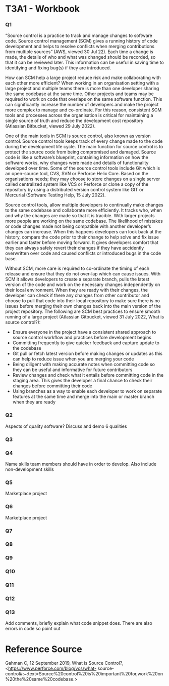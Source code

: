 # T3A1 - Workbook

### Q1 
“Source control is a practice to track and manage changes to software code.   Source control management (SCM) gives a running history of code development and helps to resolve conflicts when merging contributions from multiple sources” (AWS, viewed 30 Jul 22).  Each time a change is made, the details of who and what was changed should be recorded, so that it can be reviewed later.  This information can be useful in saving time to identifying and fixing bug(s) if they are introduced.  

How can SCM help a large project reduce risk and make collaborating with each other more efficient?  When working in an organisation setting with a large project and multiple teams there is more than one developer sharing the same codebase at the same time.  Other projects and teams may be required to work on code that overlaps on the same software function. This can significantly increase the number of developers and make the project more complex to manage and co-ordinate.   For this reason, consistent SCM tools and processes across the organisation is critical for maintaining a single source of truth and reduce the development cost repository (Atlassian Bitbucket, viewed 29 July 2022).  

One of the main tools in SCM is source control, also known as version control.  Source control tools keeps track of every change made to the code during the development life cycle.  The main function for source control is to protect the source code from being compromised and damaged.  Source code is like a software’s blueprint, containing information on how the software works, why changes were made and details of functionality developed over time.  Some of the source control tools include Git which is an open-source tool, CVS, SVN or Perforce Helix Core.  Based on the organisations needs; they may choose to store changes on a single server called centralized system like VCS or Perforce or clone a copy of the repository by using a distributed version control system like GIT or Mercurial (Software Testing Help, 15 July 2022).

Source control tools, allow multiple developers to continually make changes to the same codebase and collaborate more efficiently.  It tracks who, when and why the changes are made so that it is tracible.  With larger projects more people are working on the same codebase.  The likelihood of mistakes or code changes made not being compatible with another developer’s changes can increase.  When this happens developers can look back at the history, compare the code prior to their change to help solve and fix issue earlier and faster before moving forward.  It gives developers comfort that they can always safely revert their changes if they have accidently overwritten over code and caused conflicts or introduced bugs in the code base.  

Without SCM, more care is required to co-ordinate the timing of each release and ensure that they do not over-lap which can cause issues.  With SCM it allows developers to create a separate branch, pulls the latest version of the code and work on the necessary changes independently on their local environment.  When they are ready with their changes, the developer can check if there any changes from other contributor and choose to pull that code into their local repository to make sure there is no issues before merging their own changes back into the main version of the project repository.  The following are SCM best practices to ensure smooth running of a large project (Atlassian Gitbucket, viewed 31 July 2022, What is source control?):

* Ensure everyone in the project have a consistent shared approach to source control workflow and practices before development begins
* Committing frequently to give quicker feedback and capture update to the codebase
* Git pull or fetch latest version before making changes or updates as this can help to reduce issue when you are merging your code
* Being diligent with making accurate notes when committing code so they can be useful and informative for future contributors
* Review changes and check what it entails before committing code in the staging area.  This gives the developer a final chance to check their changes before committing their code  
* Using branches as a way to enable each developer to work on separate features at the same time and merge into the main or master branch when they are ready



### Q2
Aspects of quality software? Discuss and demo 6 qualities

### Q3 

### Q4
Name skills team members should have in order to develop.  Also include non-development skills

### Q5
Marketplace project

### Q6
Marketplace project


### Q7 

### Q8 

### Q9 

### Q10

### Q11

### Q12

### Q13
Add comments, briefly explain what code snippet does.  There are also errors in code so point out

# Reference Source

Gahman C, 12 September 2019, What is Source Control?, <https://www.perforce.com/blog/vcs/what- source-control#:~:text=Source%20control%20is%20important%20for,work%20on%20the%20same%20codebase.>